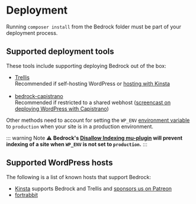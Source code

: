 # Deployment

Running `composer install` from the Bedrock folder must be part of your deployment process.

## Supported deployment tools

These tools include supporting deploying Bedrock out of the box:

- [Trellis](https://roots.io/trellis/)<br> Recommended if self-hosting WordPress or [hosting with Kinsta](https://kinsta.com/?kaid=OFDHAJIXUDIV)<br><br>
- [bedrock-capistrano](https://github.com/roots/bedrock-capistrano)<br> Recommended if restricted to a shared webhost ([screencast on deploying WordPress with Capistrano](https://roots.io/screencasts/deploying-wordpress-with-capistrano/))

Other methods need to account for setting the `WP_ENV` [environment variable](environment-variables.md) to `production` when your site is in a production environment.

::: warning Note
:warning: **Bedrock's [Disallow Indexing mu-plugin](https://github.com/roots/bedrock/blob/master/web/app/mu-plugins/disallow-indexing.php) will prevent indexing of a site when `WP_ENV` is not set to `production`.**
:::

## Supported WordPress hosts

The following is a list of known hosts that support Bedrock:

- [Kinsta](https://roots.io/guides/deploying-to-kinsta-with-trellis/) supports Bedrock and Trellis and [sponsors us on Patreon](https://patreon.com/rootsdev)
- [fortrabbit](https://help.fortrabbit.com/install-wordpress-4-pro#toc-install)
